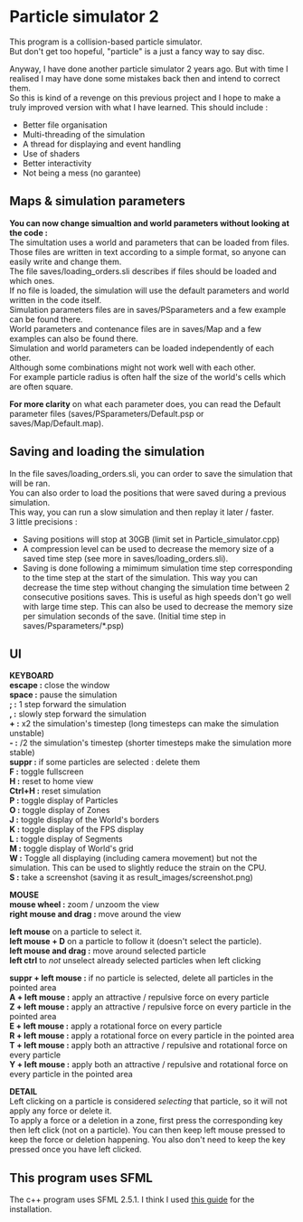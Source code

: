 # Particle simulator 2

This program is a collision-based particle simulator.  
But don't get too hopeful, "particle" is a just a fancy way to say disc.

Anyway, I have done another particle simulator 2 years ago.
But with time I realised I may have done some mistakes back then and intend to correct them.  
So this is kind of a revenge on this previous project and I hope to make a truly improved version with what I have learned. This should include :
- Better file organisation
- Multi-threading of the simulation
- A thread for displaying and event handling
- Use of shaders
- Better interactivity  
- Not being a mess (no garantee)  

## Maps & simulation parameters
**You can now change simualtion and world parameters without looking at the code :**  
The simultation uses a world and parameters that can be loaded from files.  
Those files are written in text according to a simple format, so anyone can easily write and change them.  
The file saves/loading_orders.sli describes if files should be loaded and which ones.  
If no file is loaded, the simulation will use the default parameters and world written in the code itself.  
Simulation parameters files are in saves/PSparameters and a few example can be found there.  
World parameters and contenance files are in saves/Map and a few examples can also be found there.  
Simulation and world parameters can be loaded independently of each other.  
Although some combinations might not work well with each other.  
For example particle radius is often half the size of the world's cells which are often square.  

**For more clarity** on what each parameter does, you can read the Default parameter files (saves/PSparameters/Default.psp or saves/Map/Default.map).  

## Saving and loading the simulation
In the file saves/loading_orders.sli, you can order to save the simulation that will be ran.  
You can also order to load the positions that were saved during a previous simulation.  
This way, you can run a slow simulation and then replay it later / faster.  
3 little precisions :
- Saving positions will stop at 30GB (limit set in Particle_simulator.cpp)  
- A compression level can be used to decrease the memory size of a saved time step (see more in saves/loading_orders.sli).  
- Saving is done following a mimimum simulation time step corresponding to the time step at the start of the simulation. This way you can decrease the time step without changing the simulation time between 2 consecutive positions saves. This is useful as high speeds don't go well with large time step. This can also be used to decrease the memory size per simulation seconds of the save. (Initial time step in saves/Psparameters/*.psp)  


## UI
**KEYBOARD**  
**escape :** close the window  
**space :** pause the simulation  
**; :** 1 step forward the simulation  
**, :** slowly step forward the simulation  
**+ :** x2 the simulation's timestep (long timesteps can make the simulation unstable)  
**- :** /2 the simulation's timestep (shorter timesteps make the simulation more stable)  
**suppr :** if some particles are selected : delete them  
**F :** toggle fullscreen  
**H :** reset to home view  
**Ctrl+H :** reset simulation  
**P :** toggle display of Particles  
**O :** toggle display of Zones  
**J :** toggle display of the World's borders  
**K :** toggle display of the FPS display  
**L :** toggle display of Segments  
**M :** toggle display of World's grid  
**W :** Toggle all displaying (including camera movement) but not the simulation. This can be used to slightly reduce the strain on the CPU.  
**S :** take a screenshot (saving it as result_images/screenshot.png)  

**MOUSE**  
**mouse wheel :** zoom / unzoom the view  
**right mouse and drag :** move around the view  

**left mouse** on a particle to select it.  
**left mouse + D** on a particle to follow it (doesn't select the particle).  
**left mouse and drag :** move around selected particle  
**left ctrl** to _not_ unselect already selected particles when left clicking

**suppr + left mouse :** if no particle is selected, delete all particles in the pointed area  
**A + left mouse :** apply an attractive / repulsive force on every particle   
**Z + left mouse :** apply an attractive / repulsive force on every particle in the pointed area  
**E + left mouse :** apply a rotational force on every particle   
**R + left mouse :** apply a rotational force on every particle in the pointed area  
**T + left mouse :** apply both an attractive / repulsive and rotational force on every particle   
**Y + left mouse :** apply both an attractive / repulsive and rotational force on every particle in the pointed area  

**DETAIL**  
Left clicking on a particle is considered _selecting_ that particle, so it will not apply any force or delete it.  
To apply a force or a deletion in a zone, first press the corresponding key then left click (not on a particle). You can then keep left mouse pressed to keep the force or deletion happening. You also don't need to keep the key pressed once you have left clicked.


## This program uses SFML

The c++ program uses SFML 2.5.1. I think I used [this guide](https://www.sfml-dev.org/tutorials/2.6/start-linux.php) for the installation.